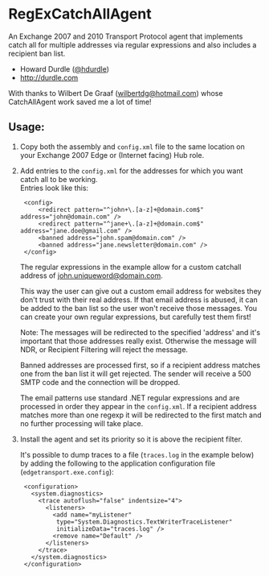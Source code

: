 RegExCatchAllAgent
==================

An Exchange 2007 and 2010 Transport Protocol agent that implements catch
all for multiple addresses via regular expressions and also includes a recipient
ban list.

- Howard Durdle ([@hdurdle][twitter])
- http://durdle.com

With thanks to Wilbert De Graaf (wilbertdg@hotmail.com) whose CatchAllAgent work
saved me a lot of time!

Usage:
-----

1. Copy both the assembly and `config.xml` file to the same location on your 
   Exchange 2007 Edge or (Internet facing) Hub role.

2. Add entries to the `config.xml` for the addresses for which you want catch 
   all to be working.  
   Entries look like this:

        <config>
            <redirect pattern="^john+\.[a-z]+@domain.com$" address="john@domain.com" />
            <redirect pattern="^jane+\.[a-z]+@domain.com$" address="jane.doe@gmail.com" />
            <banned address="john.spam@domain.com" />
            <banned address="jane.newsletter@domain.com" />
        </config>

   The regular expressions in the example allow for a custom catchall address
   of john.uniqueword@domain.com.

   This way the user can give out a custom email address for websites they
   don't trust with their real address. If that email address is abused, it
   can be added to the ban list so the user won't receive those messages.
   You can create your own regular expressions, but carefully test them first!

   Note: The messages will be redirected to the specified 'address' and 
   it's important that those addresses really exist. Otherwise the message
   will NDR, or Recipient Filtering will reject the message.

   Banned addresses are processed first, so if a recipient address matches 
   one from the ban list it will get rejected. The sender will receive a 
   500 SMTP code and the connection will be dropped.

   The email patterns use standard .NET regular expressions and are 
   processed in order they appear in the `config.xml`.
   If a recipient address matches more than one regexp it will be 
   redirected to the first match and no further processing will take place.

3. Install the agent and set its priority so it is above the recipient filter.

   It's possible to dump traces to a file (`traces.log` in the example below) 
   by adding the following to the application configuration file (`edgetransport.exe.config`):


        <configuration>
          <system.diagnostics>
            <trace autoflush="false" indentsize="4">
              <listeners>
                <add name="myListener" 
                 type="System.Diagnostics.TextWriterTraceListener" 
                 initializeData="traces.log" />
                <remove name="Default" />
              </listeners>
            </trace>
          </system.diagnostics>
        </configuration>

[twitter]:[http://twitter.com/hdurdle]
